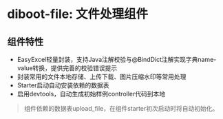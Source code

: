 # diboot-file: 文件处理组件

## 组件特性
* EasyExcel轻量封装，支持Java注解校验与@BindDict注解实现字典name-value转换，提供完善的校验错误提示
* 封装常用的文件本地存储、上传下载、图片压缩水印等常用处理
* Starter启动自动安装依赖的数据表
* 启用devtools，自动生成初始样例controller代码到本地

> 组件依赖的数据表upload_file，在组件starter初次启动时将自动初始化。
